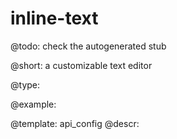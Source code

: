 inline-text
=============

@todo:
	check the autogenerated stub


@short:
	a customizable text editor

@type:

@example:

@template:	api_config
@descr:


